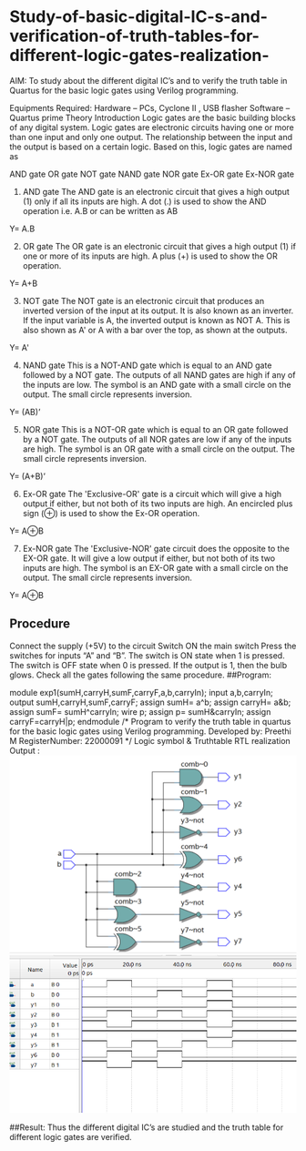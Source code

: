 # Study-of-basic-digital-IC-s-and-verification-of-truth-tables-for-different-logic-gates-realization-
 AIM:
 To study about the different digital IC’s and to verify the truth table in Quartus for the basic logic gates using Verilog programming.

 Equipments Required:
 Hardware – PCs, Cyclone II , USB flasher
 Software – Quartus prime
 Theory
 Introduction
 Logic gates are the basic building blocks of any digital system. Logic gates are electronic circuits having one or more than one input and only one output. The    relationship between the input and the output is based on a certain logic. Based on this, logic gates are named as

AND gate
OR gate
NOT gate
NAND gate
NOR gate
Ex-OR gate
Ex-NOR gate
1) AND gate
The AND gate is an electronic circuit that gives a high output (1) only if all its inputs are high. A dot (.) is used to show the AND operation i.e. A.B or can be written as AB

Y= A.B

2) OR gate
The OR gate is an electronic circuit that gives a high output (1) if one or more of its inputs are high. A plus (+) is used to show the OR operation.

Y= A+B

3) NOT gate
The NOT gate is an electronic circuit that produces an inverted version of the input at its output. It is also known as an inverter. If the input variable is A, the inverted output is known as NOT A. This is also shown as A' or A with a bar over the top, as shown at the outputs.

Y= A'

4) NAND gate
This is a NOT-AND gate which is equal to an AND gate followed by a NOT gate. The outputs of all NAND gates are high if any of the inputs are low. The symbol is an AND gate with a small circle on the output. The small circle represents inversion.

Y= (AB)’

5) NOR gate
This is a NOT-OR gate which is equal to an OR gate followed by a NOT gate. The outputs of all NOR gates are low if any of the inputs are high. The symbol is an OR gate with a small circle on the output. The small circle represents inversion.

Y= (A+B)’

6) Ex-OR gate
The 'Exclusive-OR' gate is a circuit which will give a high output if either, but not both of its two inputs are high. An encircled plus sign (⊕) is used to show the Ex-OR operation.

Y= A⊕B

7) Ex-NOR gate
The 'Exclusive-NOR' gate circuit does the opposite to the EX-OR gate. It will give a low output if either, but not both of its two inputs are high. The symbol is an EX-OR gate with a small circle on the output. The small circle represents inversion.

Y= A⊕B

## Procedure
 Connect the supply (+5V) to the circuit
 Switch ON the main switch
 Press the switches for inputs “A” and “B”. The switch is ON state when 1 is pressed. The switch is OFF state when 0 is pressed.
 If the output is 1, then the bulb glows.
 Check all the gates following the same procedure.
##Program:

 module exp1(sumH,carryH,sumF,carryF,a,b,carryIn);
 input a,b,carryIn;
 output sumH,carryH,sumF,carryF;
 assign sumH= a^b;
 assign carryH= a&b;
 assign sumF= sumH^carryIn;
 wire p;
 assign p= sumH&carryIn;
 assign carryF=carryH|p;
 endmodule
/*
Program to verify the truth table in quartus for the basic logic gates using Verilog programming.
Developed by: Preethi M
RegisterNumber:  22000091
*/
 Logic symbol & Truthtable
 RTL realization
 Output :
 ![RTL](images/Exp1.png)
 ![TruthTable](images/Exp1Sim.png)

##Result:
Thus the different digital IC’s are studied and the truth table for different logic gates are verified.
